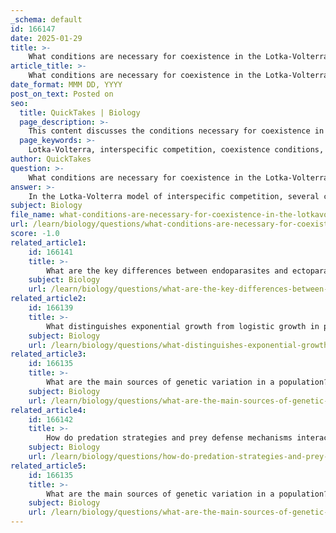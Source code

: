 ```yaml
---
_schema: default
id: 166147
date: 2025-01-29
title: >-
    What conditions are necessary for coexistence in the Lotka-Volterra model of interspecific competition?
article_title: >-
    What conditions are necessary for coexistence in the Lotka-Volterra model of interspecific competition?
date_format: MMM DD, YYYY
post_on_text: Posted on
seo:
  title: QuickTakes | Biology
  page_description: >-
    This content discusses the conditions necessary for coexistence in the Lotka-Volterra model of interspecific competition, highlighting niche differentiation, competition coefficients, zero net growth isoclines, stable equilibrium, carrying capacity, and resource availability.
  page_keywords: >-
    Lotka-Volterra, interspecific competition, coexistence conditions, niche differentiation, competition coefficients, zero net growth isoclines, stable equilibrium, carrying capacity, resource availability
author: QuickTakes
question: >-
    What conditions are necessary for coexistence in the Lotka-Volterra model of interspecific competition?
answer: >-
    In the Lotka-Volterra model of interspecific competition, several conditions are necessary for the coexistence of two competing species. These conditions are primarily derived from the dynamics of population growth and resource utilization as described by the model. Here are the key conditions:\n\n1. **Niche Differentiation**: For two species to coexist, they must utilize resources in different ways or at different times, which reduces direct competition. This differentiation allows both species to exploit the available resources without completely outcompeting one another.\n\n2. **Competition Coefficients**: The Lotka-Volterra model incorporates competition coefficients that quantify the effect of one species on the growth of another. For coexistence to occur, the competition coefficients must be such that the impact of each species on the other is not too strong. Specifically, the competition coefficient of species 1 on species 2 ($\alpha_{12}$) and the coefficient of species 2 on species 1 ($\alpha_{21}$) must satisfy certain inequalities that allow both populations to maintain positive growth rates.\n\n3. **Zero Net Growth Isoclines (ZNGI)**: The ZNGIs represent the combinations of population sizes at which each species' population growth rate is zero. For coexistence, the ZNGIs of the two species must intersect in a way that allows both populations to stabilize at a point where neither species drives the other to extinction. This typically occurs when the isoclines are not parallel and intersect at a stable equilibrium point.\n\n4. **Stable Equilibrium**: The equilibrium point where both species can coexist must be stable. This means that if the populations are perturbed slightly, they will return to this equilibrium rather than diverging away from it. Stability can be analyzed using phase diagrams, where the dynamics of the populations are visualized.\n\n5. **Carrying Capacity**: Each species must have a carrying capacity that allows for the maintenance of its population size in the presence of the other species. If one species has a significantly higher carrying capacity than the other, it may outcompete the other species, leading to exclusion.\n\n6. **Resource Availability**: There must be sufficient resources available to support both populations. If resources are too limited, one species may outcompete the other, leading to competitive exclusion.\n\nIn summary, the coexistence of species in the Lotka-Volterra model requires a balance of resource utilization, appropriate competition coefficients, stable equilibrium points, and sufficient resource availability. These factors collectively influence the dynamics of interspecific competition and the potential for species to coexist in a shared environment.
subject: Biology
file_name: what-conditions-are-necessary-for-coexistence-in-the-lotkavolterra-model-of-interspecific-competition.md
url: /learn/biology/questions/what-conditions-are-necessary-for-coexistence-in-the-lotkavolterra-model-of-interspecific-competition
score: -1.0
related_article1:
    id: 166141
    title: >-
        What are the key differences between endoparasites and ectoparasites?
    subject: Biology
    url: /learn/biology/questions/what-are-the-key-differences-between-endoparasites-and-ectoparasites
related_article2:
    id: 166139
    title: >-
        What distinguishes exponential growth from logistic growth in population dynamics?
    subject: Biology
    url: /learn/biology/questions/what-distinguishes-exponential-growth-from-logistic-growth-in-population-dynamics
related_article3:
    id: 166135
    title: >-
        What are the main sources of genetic variation in a population?
    subject: Biology
    url: /learn/biology/questions/what-are-the-main-sources-of-genetic-variation-in-a-population
related_article4:
    id: 166142
    title: >-
        How do predation strategies and prey defense mechanisms interact in predator-prey dynamics?
    subject: Biology
    url: /learn/biology/questions/how-do-predation-strategies-and-prey-defense-mechanisms-interact-in-predatorprey-dynamics
related_article5:
    id: 166135
    title: >-
        What are the main sources of genetic variation in a population?
    subject: Biology
    url: /learn/biology/questions/what-are-the-main-sources-of-genetic-variation-in-a-population
---
```


&nbsp;